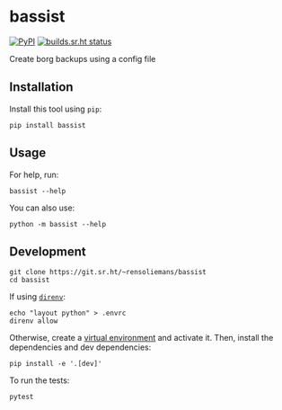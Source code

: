 # bassist

[![PyPI](https://img.shields.io/pypi/v/bassist.svg)](https://pypi.org/project/bassist/)
[![builds.sr.ht status](https://builds.sr.ht/~rensoliemans/bassist.svg)](https://builds.sr.ht/~rensoliemans/bassist?)

Create borg backups using a config file

## Installation

Install this tool using `pip`:

    pip install bassist

## Usage

For help, run:

    bassist --help

You can also use:

    python -m bassist --help

## Development

	git clone https://git.sr.ht/~rensoliemans/bassist
	cd bassist

If using [`direnv`](https://direnv.net/):

	echo "layout python" > .envrc
    direnv allow

Otherwise, create a [virtual
environment](https://docs.python.org/3/library/venv.html) and activate
it. Then, install the dependencies and dev dependencies:

    pip install -e '.[dev]'

To run the tests:

    pytest
